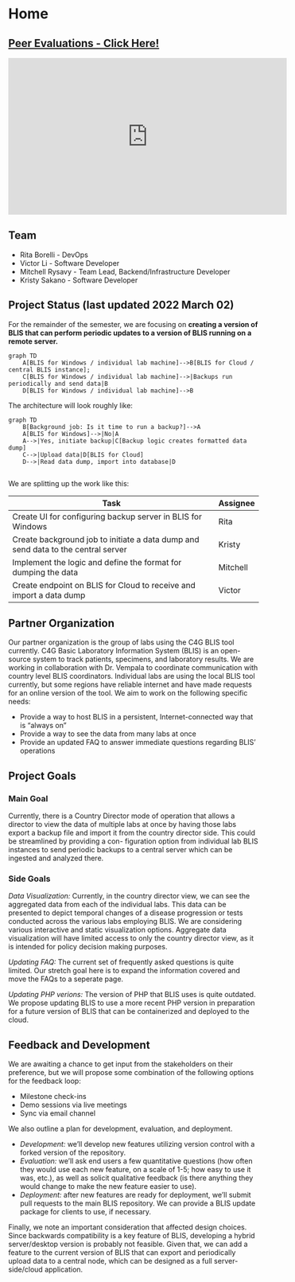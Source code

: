 # Home

## [Peer Evaluations - Click Here!](https://c4g-spr22-blis.github.io/peer_evaluations/)

<iframe width="560" height="315" src="https://www.youtube.com/embed/SDEhfS0qGiI" title="YouTube video player" frameborder="0" allow="accelerometer; autoplay; clipboard-write; encrypted-media; gyroscope; picture-in-picture" allowfullscreen></iframe>

## Team

* Rita Borelli - DevOps
* Victor Li - Software Developer
* Mitchell Rysavy - Team Lead, Backend/Infrastructure Developer
* Kristy Sakano - Software Developer


## Project Status (last updated 2022 March 02)

For the remainder of the semester, we are focusing on **creating a version of BLIS that can perform periodic updates to a version of BLIS running on a remote server.**

```mermaid
graph TD
    A[BLIS for Windows / individual lab machine]-->B[BLIS for Cloud / central BLIS instance];
    C[BLIS for Windows / individual lab machine]-->|Backups run periodically and send data|B
    D[BLIS for Windows / individual lab machine]-->B
```

The architecture will look roughly like:

```mermaid
graph TD
    B[Background job: Is it time to run a backup?]-->A
    A[BLIS for Windows]-->|No|A
    A-->|Yes, initiate backup|C[Backup logic creates formatted data dump]
    C-->|Upload data|D[BLIS for Cloud]
    D-->|Read data dump, import into database|D


```

We are splitting up the work like this:

|Task|Assignee|
|-|-|
|Create UI for configuring backup server in BLIS for Windows|Rita|
|Create background job to initiate a data dump and send data to the central server|Kristy|
|Implement the logic and define the format for dumping the data|Mitchell|
|Create endpoint on BLIS for Cloud to receive and import a data dump|Victor|

## Partner Organization

Our partner organization is the group of labs using the C4G BLIS tool currently. C4G Basic Laboratory Information System (BLIS) is an open-source system to track patients, specimens, and laboratory results. We are working in collaboration with Dr. Vempala to coordinate communication with country level BLIS coordinators. Individual labs are using the local BLIS tool currently, but some regions have reliable internet and have made requests for an online version of the tool. We aim to work on the following specific needs:

* Provide a way to host BLIS in a persistent,
Internet-connected way that is “always on”
* Provide a way to see the data from many labs
at once
* Provide an updated FAQ to answer immediate
questions regarding BLIS’ operations

## Project Goals

### Main Goal

Currently, there is a Country Director mode of operation that allows a director to view the data of multiple labs at once by having those labs export a backup file and import it from the country director side. This could be streamlined by providing a con- figuration option from individual lab BLIS instances to send periodic backups to a central server which can be ingested and analyzed there.

### Side Goals

*Data Visualization:* Currently, in the country director view, we can see the aggregated data from each of the individual labs. This data can be presented to depict temporal changes of a disease progression or tests conducted across the various labs employing BLIS. We are considering various interactive and static visualization options. Aggregate data visualization will have limited access to only the country director view, as it is intended for policy decision making purposes.

*Updating FAQ:* The current set of frequently asked questions is quite limited. Our stretch goal here is to expand the information covered and move the FAQs to a seperate page.

*Updating PHP verions:* The version of PHP that BLIS uses is quite outdated. We propose updating BLIS to use a more recent PHP version in preparation for a future version of BLIS that can be containerized and deployed to the cloud.

## Feedback and Development

We are awaiting a chance to get input from the stakeholders on their preference, but we will propose some combination of the following options for the feedback loop:

* Milestone check-ins
* Demo sessions via live meetings
* Sync via email channel

We also outline a plan for development, evaluation, and deployment.

* *Development:* we’ll develop new features utilizing version control with a forked version of the repository.
* *Evaluation:* we’ll ask end users a few quantitative questions (how often they would use each new feature, on a scale of 1-5; how easy to
use it was, etc.), as well as solicit qualitative feedback (is there anything they would change to make the new feature easier to use).
* *Deployment:* after new features are ready for deployment, we’ll submit pull requests to the main BLIS repository. We can provide a BLIS
update package for clients to use, if necessary.

Finally, we note an important consideration that affected design choices. Since backwards compatibility is a key feature of BLIS, developing a hybrid server/desktop version is probably not feasible. Given that, we can add a feature to the current version of BLIS that can export and periodically upload data to a central node, which can be designed as a full server-side/cloud application.
